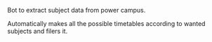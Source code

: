 Bot to extract subject data from power campus. 

Automatically makes all the possible timetables according to wanted subjects and filers it.
